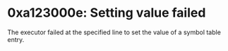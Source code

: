 # 0xa123000e: Setting value failed

The executor failed at the specified line to set the value of a symbol table entry.
